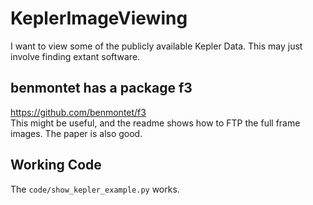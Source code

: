 # KeplerImageViewing
I want to view some of the publicly available Kepler Data. This may just involve finding extant software.

## benmontet has a package f3
https://github.com/benmontet/f3  
This might be useful, and the readme shows how to FTP the full frame images.
The paper is also good. 

## Working Code
The `code/show_kepler_example.py` works.
